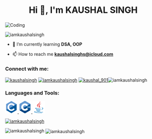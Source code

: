 <h1 align="center">Hi 👋, I'm KAUSHAL SINGH</h1>
<h3 align="center"></h3>
<img align="centre" alt="Coding" width="400" src="https://media.giphy.com/media/RbDKaczqWovIugyJmW/giphy.gif">

<p align="left"> <img src="https://komarev.com/ghpvc/?username=iamkaushalsingh&label=Profile%20views&color=0e75b6&style=flat" alt="iamkaushalsingh" /> </p>

- 🌱 I’m currently learning **DSA, OOP**

- 📫 How to reach me **kaushalsinghs@icloud.com**

<h3 align="left">Connect with me:</h3>
<p align="left">
<a href="https://fb.com/kaushalsingh" target="blank"><img align="center" src="https://raw.githubusercontent.com/rahuldkjain/github-profile-readme-generator/master/src/images/icons/Social/facebook.svg" alt="kaushalsingh" height="30" width="40" /></a>
<a href="https://instagram.com/iamkaushalsingh" target="blank"><img align="center" src="https://raw.githubusercontent.com/rahuldkjain/github-profile-readme-generator/master/src/images/icons/Social/instagram.svg" alt="iamkaushalsingh" height="30" width="40" /></a>
<a href="https://www.codechef.com/users/kaushal_901" target="blank"><img align="center" src="https://cdn.jsdelivr.net/npm/simple-icons@3.1.0/icons/codechef.svg" alt="kaushal_901" height="30" width="40" /></a><img align="center" src="" alt="iamkaushalsingh" height="30" width="40" /></a>

</p>


<h3 align="left">Languages and Tools:</h3>
<p align="left"> <a href="https://www.cprogramming.com/" target="_blank" rel="noreferrer"> <img src="https://raw.githubusercontent.com/devicons/devicon/master/icons/c/c-original.svg" alt="c" width="40" height="40"/> </a> <a href="https://www.w3schools.com/cpp/" target="_blank" rel="noreferrer"> <img src="https://raw.githubusercontent.com/devicons/devicon/master/icons/cplusplus/cplusplus-original.svg" alt="cplusplus" width="40" height="40"/> </a> <a href="https://www.java.com" target="_blank" rel="noreferrer"> <img src="https://raw.githubusercontent.com/devicons/devicon/master/icons/java/java-original.svg" alt="java" width="40" height="40"/> </a> </p>

<p align="left"> <a href="https://github.com/ryo-ma/github-profile-trophy"><img src="https://github-profile-trophy.vercel.app/?username=iamkaushalsingh" alt="iamkaushalsingh" /></a> </p>

<p><img align="left" src="https://github-readme-stats.vercel.app/api/top-langs?username=iamkaushalsingh&show_icons=true&locale=en&layout=compact" alt="iamkaushalsingh" /></p>

<p>&nbsp;<img align="center" src="https://github-readme-stats.vercel.app/api?username=iamkaushalsingh&show_icons=true&locale=en" alt="iamkaushalsingh" /></p>
